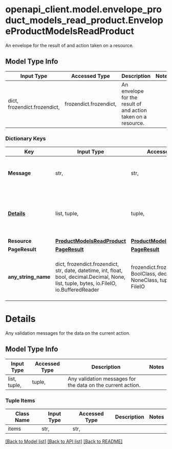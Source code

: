 # openapi_client.model.envelope_product_models_read_product.EnvelopeProductModelsReadProduct

An envelope for the result of and action taken on a resource.

## Model Type Info
Input Type | Accessed Type | Description | Notes
------------ | ------------- | ------------- | -------------
dict, frozendict.frozendict,  | frozendict.frozendict,  | An envelope for the result of and action taken on a resource. | 

### Dictionary Keys
Key | Input Type | Accessed Type | Description | Notes
------------ | ------------- | ------------- | ------------- | -------------
**Message** | str,  | str,  | A status message for the action taken. | [optional] 
**[Details](#Details)** | list, tuple,  | tuple,  | Any validation messages for the data on the current action. | [optional] 
**Resource** | [**ProductModelsReadProduct**](ProductModelsReadProduct.md) | [**ProductModelsReadProduct**](ProductModelsReadProduct.md) |  | [optional] 
**PageResult** | [**PageResult**](PageResult.md) | [**PageResult**](PageResult.md) |  | [optional] 
**any_string_name** | dict, frozendict.frozendict, str, date, datetime, int, float, bool, decimal.Decimal, None, list, tuple, bytes, io.FileIO, io.BufferedReader | frozendict.frozendict, str, BoolClass, decimal.Decimal, NoneClass, tuple, bytes, FileIO | any string name can be used but the value must be the correct type | [optional]

# Details

Any validation messages for the data on the current action.

## Model Type Info
Input Type | Accessed Type | Description | Notes
------------ | ------------- | ------------- | -------------
list, tuple,  | tuple,  | Any validation messages for the data on the current action. | 

### Tuple Items
Class Name | Input Type | Accessed Type | Description | Notes
------------- | ------------- | ------------- | ------------- | -------------
items | str,  | str,  |  | 

[[Back to Model list]](../../README.md#documentation-for-models) [[Back to API list]](../../README.md#documentation-for-api-endpoints) [[Back to README]](../../README.md)

